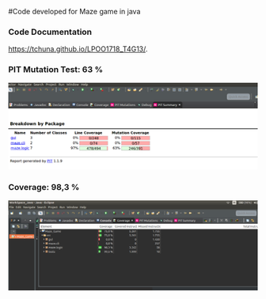#Code developed for Maze game in java 


### Code Documentation
https://tchuna.github.io/LPOO1718_T4G13/.




### PIT Mutation Test: 63 %

![PIT](/src/resource/pit.png)








### Coverage:  98,3 %
![Coverage](/src/resource/co.png)
